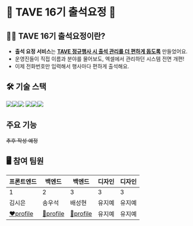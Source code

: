 
# 💙 TAVE 16기 출석요정 💙

## 🙋‍♀️ TAVE 16기 출석요정이란?   
- **출석 요정 서비스**는 **<u>TAVE 정규행사 시 출석 관리를 더 편하게 돕도록</u>** 만들었어요.
- 운영진들이 직접 이름과 분야를 물어보도, 엑셀에서 관리하던 시스템 전면 개편!
- 이제 전화번호만 입력해서 행사마다 편하게 출석해요.

## 🛠 기술 스택  

  <img src="https://img.shields.io/badge/React-61DAFB?style=flat-square&logo=React&logoColor=black"/><img src="https://img.shields.io/badge/JavaScript-F7DF1E?style=flat-square&logo=javascript&logoColor=black"/><img src="https://img.shields.io/badge/Tailwind CSS-06B6D4?style=flat-square&logo=Tailwind CSS&logoColor=white"/>
<img src="https://img.shields.io/badge/Spring-6DB33F?style=flat-square&logo=Spring&logoColor=white"/><img src="https://img.shields.io/badge/GitHub-181717?style=flat-square&logo=GitHub&logoColor=white"/><img src="https://img.shields.io/badge/Git-F05032?style=flat-square&logo=git&logoColor=white"/>


## 주요 기능
<s>추후 작성 예정</s>

## 🖥️ 참여 팀원 

| 프론트엔드 | 백엔드 | 백엔드 | 디자인 | 디자인 |
| --- | --- | --- | --- | --- |
| 1 | 2 | 3 | 3 | 3 |
| 김시은 | 송우석 | 배성현 | 유지예 | 유지예 |
| [❤️profile](https://github.com/tldms0507) |[💛profile](https://github.com/koreaioi) | [💚profile](https://github.com/tjdgus3488) | 유지예 | 유지예 |
